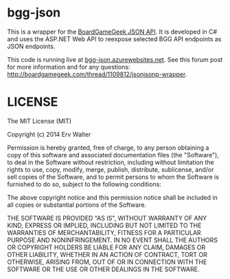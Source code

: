 bgg-json
========

This is a wrapper for the [BoardGameGeek JSON API](http://boardgamegeek.com/wiki/page/BGG_XML_API2).  It is developed in C# and uses the ASP.NET Web API to reexpose selected BGG API endpoints as JSON endpoints.

This code is running live at [bgg-json.azurewebsites.net](http://bgg-json.azurewebsites.net/). See this forum post for more information and for any questions: <http://boardgamegeek.com/thread/1109812/jsonjsonp-wrapper>.

LICENSE
========

The MIT License (MIT)

Copyright (c) 2014 Erv Walter

Permission is hereby granted, free of charge, to any person obtaining a copy
of this software and associated documentation files (the "Software"), to deal
in the Software without restriction, including without limitation the rights
to use, copy, modify, merge, publish, distribute, sublicense, and/or sell
copies of the Software, and to permit persons to whom the Software is
furnished to do so, subject to the following conditions:

The above copyright notice and this permission notice shall be included in
all copies or substantial portions of the Software.

THE SOFTWARE IS PROVIDED "AS IS", WITHOUT WARRANTY OF ANY KIND, EXPRESS OR
IMPLIED, INCLUDING BUT NOT LIMITED TO THE WARRANTIES OF MERCHANTABILITY,
FITNESS FOR A PARTICULAR PURPOSE AND NONINFRINGEMENT. IN NO EVENT SHALL THE
AUTHORS OR COPYRIGHT HOLDERS BE LIABLE FOR ANY CLAIM, DAMAGES OR OTHER
LIABILITY, WHETHER IN AN ACTION OF CONTRACT, TORT OR OTHERWISE, ARISING FROM,
OUT OF OR IN CONNECTION WITH THE SOFTWARE OR THE USE OR OTHER DEALINGS IN
THE SOFTWARE.

